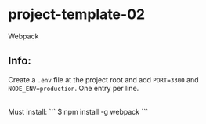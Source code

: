 # project-template-02
Webpack

## Info:

Create a `.env` file at the project root and add `PORT=3300` and `NODE_ENV=production`.
One entry per line.

<br>
Must install:
```
$ npm install -g webpack
```
